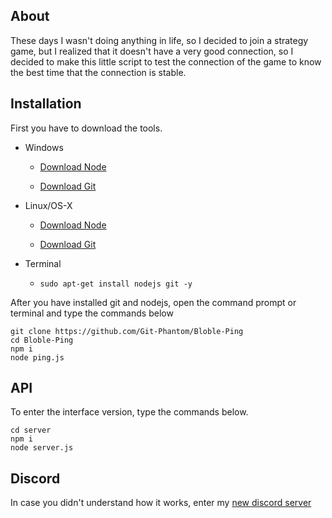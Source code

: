 ## About

These days I wasn't doing anything in life, so I decided to join a strategy game, but I realized that it doesn't have a very good connection, so I decided to make this little script to test the connection of the game to know the best time that the connection is stable.

## Installation

First you have to download the tools. 

* Windows

   * [Download Node](https://nodejs.org)
 
   * [Download Git](https://git-scm.com/downloads)

* Linux/OS-X 

    * [Download Node](https://nodejs.org)
 
    * [Download Git](https://git-scm.com/downloads)

* Terminal 

   * ``sudo apt-get install nodejs git -y ``
   
After you have installed git and nodejs, open the command prompt or terminal and type the commands below

```
git clone https://github.com/Git-Phantom/Bloble-Ping
cd Bloble-Ping
npm i
node ping.js
```

## API

To enter the interface version, type the commands below.

```
cd server
npm i 
node server.js
```

## Discord

In case you didn't understand how it works, enter my [new discord server](https://discord.gg/hdDrK7dPkd)
